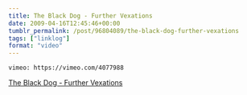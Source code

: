```yaml
---
title: The Black Dog - Further Vexations
date: 2009-04-16T12:45:46+00:00
tumblr_permalink: /post/96804089/the-black-dog-further-vexations
tags: ["linklog"]
format: "video"
---
```


`vimeo: https://vimeo.com/4077988`

[The Black Dog - Further Vexations][1]

[1]: https://vimeo.com/4077988
